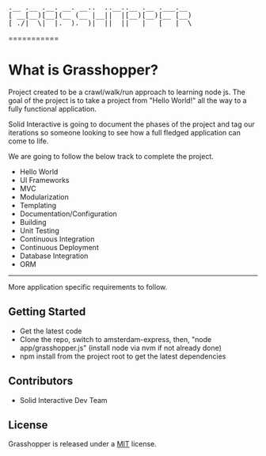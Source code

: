 <pre>
.__ .__ .__. __. __..  ..__..__ .__ .___.__ 
[ __[__)[__](__ (__ |__||  |[__)[__)[__ [__)
[_./|  \|  |.__).__)|  ||__||   |   [___|  \
</pre>
===========

# What is Grasshopper?

Project created to be a crawl/walk/run approach to learning node js. The goal of the project is to take a project from
"Hello World!" all the way to a fully functional application.

Solid Interactive is going to document the phases of the project and tag our iterations so someone looking to see how
a full fledged application can come to life.

We are going to follow the below track to complete the project.
* Hello World
* UI Frameworks
* MVC
* Modularization
* Templating
* Documentation/Configuration
* Building
* Unit Testing
* Continuous Integration
* Continuous Deployment
* Database Integration
* ORM

----------

More application specific requirements to follow.


## Getting Started

* Get the latest code
* Clone the repo, switch to amsterdam-express, then, "node app/grasshopper.js" (install node via nvm if not already done)
* npm install from the project root to get the latest dependencies


## Contributors
* Solid Interactive Dev Team

## License

Grasshopper is released under a [MIT](http://opensource.org/licenses/mit-license.php) license. 
